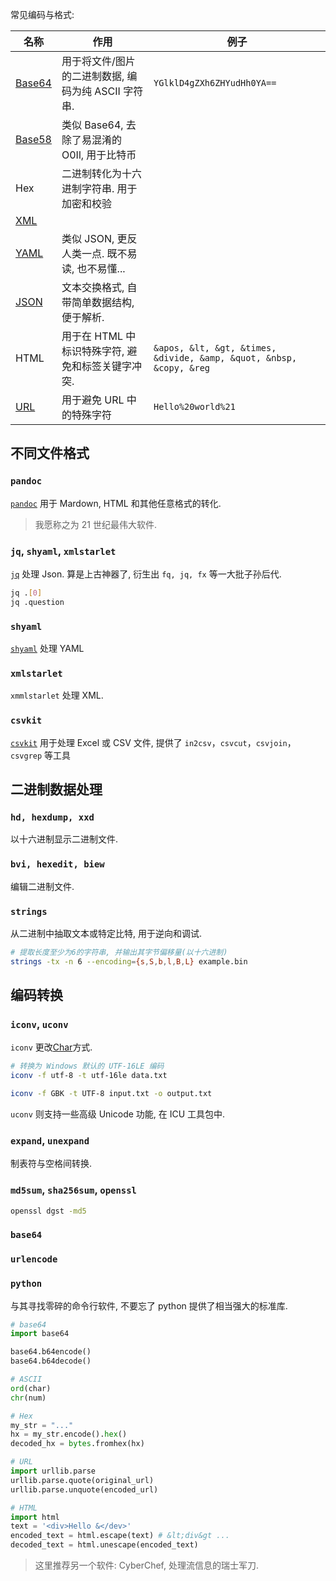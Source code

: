 常见编码与格式:

| 名称   | 作用                                                                | 例子                                                         |
| ------ | ------------------------------------------------------------------- | ------------------------------------------------------------ |
| [Base64](../Information/字符串编码/Base64.md) | 用于将文件/图片的二进制数据, 编码为纯 ASCII 字符串.| `YGlklD4gZXh6ZHYudHh0YA==`                                                          |
| [Base58](../Information/字符串编码/Base58.md) | 类似 Base64, 去除了易混淆的 O0Il, 用于比特币                        |                                                              |
| Hex    | 二进制转化为十六进制字符串. 用于加密和校验                          |                                                              |
|  [XML](../Information/数据交换格式/XML.md)   |                                                                     |                                                              |
| [YAML](../Information/数据交换格式/YAML.md)   | 类似 JSON, 更反人类一点. 既不易读, 也不易懂...                                                                    |                                                              |
| [JSON](../Information/数据交换格式/JSON.md)   | 文本交换格式, 自带简单数据结构, 便于解析.                             |                                                              |
| HTML   | 用于在 HTML 中标识特殊字符, 避免和标签关键字冲突.                   | `&apos, &lt, &gt, &times, &divide, &amp, &quot, &nbsp, &copy, &reg` |
| [URL](../Information/字符串编码/URL.md)   | 用于避免 URL 中的特殊字符                            | `Hello%20world%21`                                           |

## 不同文件格式

### `pandoc`

[`pandoc`](http://pandoc.org/) 用于 Mardown, HTML 和其他任意格式的转化. 

> 我愿称之为 21 世纪最伟大软件. 

### `jq`, `shyaml`, `xmlstarlet`

[`jq`](http://stedolan.github.io/jq/) 处理 Json. 算是上古神器了, 衍生出 `fq, jq, fx` 等一大批子孙后代.

```sh
jq .[0]
jq .question
```

### `shyaml`

[`shyaml`](https://github.com/0k/shyaml) 处理 YAML

### `xmlstarlet`

`xmmlstarlet` 处理 XML.

### `csvkit`

[`csvkit`](https://github.com/onyxfish/csvkit) 用于处理 Excel 或 CSV 文件, 提供了 `in2csv`，`csvcut`，`csvjoin`，`csvgrep` 等工具

## 二进制数据处理

### `hd, hexdump, xxd`

以十六进制显示二进制文件.

### `bvi, hexedit, biew`

编辑二进制文件.

### `strings`

从二进制中抽取文本或特定比特, 用于逆向和调试.

```bash
# 提取长度至少为6的字符串, 并输出其字节偏移量(以十六进制)
strings -tx -n 6 --encoding={s,S,b,l,B,L} example.bin
```

## 编码转换

### `iconv`, `uconv`

`iconv` 更改[Char](../Information/字符串编码/Char.md)方式. 

```sh
# 转换为 Windows 默认的 UTF-16LE 编码 
iconv -f utf-8 -t utf-16le data.txt

iconv -f GBK -t UTF-8 input.txt -o output.txt
```

`uconv` 则支持一些高级 Unicode 功能, 在 ICU 工具包中.

### `expand`, `unexpand`

制表符与空格间转换.

### `md5sum`, `sha256sum`, `openssl`

```sh
openssl dgst -md5 
```

### `base64`

### `urlencode`

### `python`

与其寻找零碎的命令行软件, 不要忘了 python 提供了相当强大的标准库.

```python
# base64
import base64

base64.b64encode()
base64.b64decode()

# ASCII
ord(char)
chr(num)

# Hex
my_str = "..."
hx = my_str.encode().hex()
decoded_hx = bytes.fromhex(hx)

# URL
import urllib.parse
urllib.parse.quote(original_url)
urllib.parse.unquote(encoded_url)

# HTML
import html
text = '<div>Hello &</dev>'
encoded_text = html.escape(text) # &lt;div&gt ...
decoded_text = html.unescape(encoded_text)
```

> 这里推荐另一个软件: CyberChef, 处理流信息的瑞士军刀.